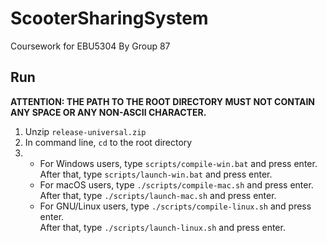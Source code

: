 # ScooterSharingSystem
Coursework for EBU5304 By Group 87
## Run
**ATTENTION: THE PATH TO THE ROOT DIRECTORY MUST NOT CONTAIN ANY SPACE OR ANY NON-ASCII CHARACTER.**
1. Unzip `release-universal.zip`
2. In command line, `cd` to the root directory
3. - For Windows users, type `scripts/compile-win.bat` and press enter.  
     After that, type `scripts/launch-win.bat` and press enter.
   - For macOS users, type `./scripts/compile-mac.sh` and press enter.  
     After that, type `./scripts/launch-mac.sh` and press enter.
   - For GNU/Linux users, type `./scripts/compile-linux.sh` and press enter.  
     After that, type `./scripts/launch-linux.sh` and press enter.
